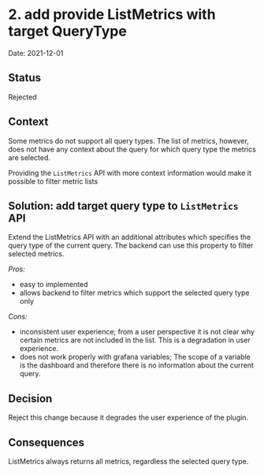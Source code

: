 # 2. add provide ListMetrics with target QueryType

Date: 2021-12-01

## Status

Rejected

## Context

Some metrics do not support all query types. The list of metrics, however, does not have any context about the query for which query type the metrics are selected. 

Providing the `ListMetrics` API with more context information would make it possible to filter metric lists

## Solution: add target query type to `ListMetrics` API

Extend the ListMetrics  API with an additional attributes which specifies the query type of the current query. The backend can use this property to filter selected metrics. 

*Pros:*
* easy to implemented
* allows backend to filter metrics which support the selected query type only

*Cons:*
* inconsistent user experience; from a user perspective it is not clear why certain metrics are not included in the list. This is a degradation in user experience.
* does not work properly with grafana variables; The scope of a variable is the dashboard and therefore there is no information about the current query.   

## Decision

Reject this change because it degrades the user experience of the plugin. 

## Consequences

ListMetrics always returns all metrics, regardless the selected query type. 
